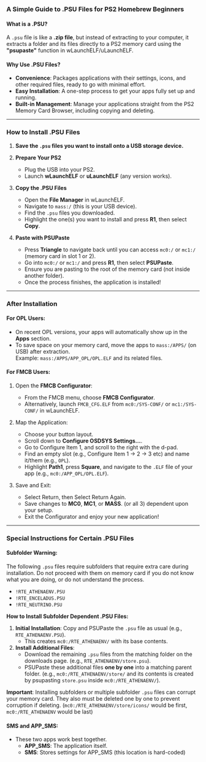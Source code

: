 ### A Simple Guide to .PSU Files for PS2 Homebrew Beginners

#### What is a .PSU?
A `.psu` file is like a **.zip file**, but instead of extracting to your computer, it extracts a folder and its files directly to a PS2 memory card using the **"psupaste"** function in wLaunchELF/uLaunchELF.

#### Why Use .PSU Files?
- **Convenience**: Packages applications with their settings, icons, and other required files, ready to go with minimal effort.
- **Easy Installation**: A one-step process to get your apps fully set up and running.
- **Built-in Management**: Manage your applications straight from the PS2 Memory Card Browser, including copying and deleting.
---
### How to Install .PSU Files

1. **Save the `.psu` files you want to install onto a USB storage device.**

2. **Prepare Your PS2**
   - Plug the USB into your PS2.
   - Launch **wLaunchELF** or **uLaunchELF** (any version works).

3. **Copy the .PSU Files**
   - Open the **File Manager** in wLaunchELF.
   - Navigate to `mass:/` (this is your USB device).
   - Find the `.psu` files you downloaded.
   - Highlight the one(s) you want to install and press **R1**, then select **Copy**.

4. **Paste with PSUPaste**
   - Press **Triangle** to navigate back until you can access `mc0:/` or `mc1:/` (memory card in slot 1 or 2).
   - Go into `mc0:/` or `mc1:/` and press **R1**, then select **PSUPaste**.
   - Ensure you are pasting to the root of the memory card (not inside another folder).
   - Once the process finishes, the application is installed!
---
### After Installation

#### For OPL Users:
- On recent OPL versions, your apps will automatically show up in the **Apps** section.
- To save space on your memory card, move the apps to `mass:/APPS/` (on USB) after extraction.  
  Example: `mass:/APPS/APP_OPL/OPL.ELF` and its related files.

#### For FMCB Users:
1. Open the **FMCB Configurator**:
   - From the FMCB menu, choose **FMCB Configurator**.
   - Alternatively, launch `FMCB_CFG.ELF` from `mc0:/SYS-CONF/` or `mc1:/SYS-CONF/` in wLaunchELF.

2. Map the Application:
   - Choose your button layout.
   - Scroll down to **Configure OSDSYS Settings...**.
   - Go to Configure Item 1, and scroll to the right with the d-pad.
   - Find an empty slot (e.g., Configure Item 1 -> 2 -> 3 etc) and name it/them (e.g., `OPL`).
   - Highlight **Path1**, press **Square**, and navigate to the `.ELF` file of your app (e.g., `mc0:/APP_OPL/OPL.ELF`).

3. Save and Exit:
   - Select Return, then Select Return Again.
   - Save changes to **MC0**, **MC1**, or **MASS**. (or all 3) dependent upon your setup.
   - Exit the Configurator and enjoy your new application!
---
### Special Instructions for Certain .PSU Files

#### Subfolder Warning:
The following `.psu` files require subfolders that require extra care during installation. Do not proceed with them on memory card if you do not know what you are doing, or do not understand the process.
- `!RTE_ATHENAENV.PSU`
- `!RTE_ENCELADUS.PSU`
- `!RTE_NEUTRINO.PSU`

**How to Install Subfolder Dependent .PSU Files:**
1. **Initial Installation**: Copy and PSUPaste the `.psu` file as usual (e.g., `RTE_ATHENAENV.PSU`).
   - This creates `mc0:/RTE_ATHENAENV/` with its base contents.
2. **Install Additional Files**:
   - Download the remaining  `.psu` files from the matching folder on the downloads page. (e.g., `RTE_ATHENAENV/store.psu`).
   - PSUPaste these additional files **one by one** into a matching parent folder. (e.g., `mc0:/RTE_ATHENAENV/store/` and its contents is created by psupasting `store.psu` inside `mc0:/RTE_ATHENAENV/`).

**Important**: Installing subfolders or multiple subfolder `.psu` files can corrupt your memory card. They also must be deleted one by one to prevent corruption if deleting. (`mc0:/RTE_ATHENAENV/store/icons/` would be first, `mc0:/RTE_ATHENAENV` would be last)

#### SMS and APP_SMS:
- These two apps work best together.  
  - **APP_SMS**: The application itself.
  - **SMS**: Stores settings for APP_SMS (this location is hard-coded)